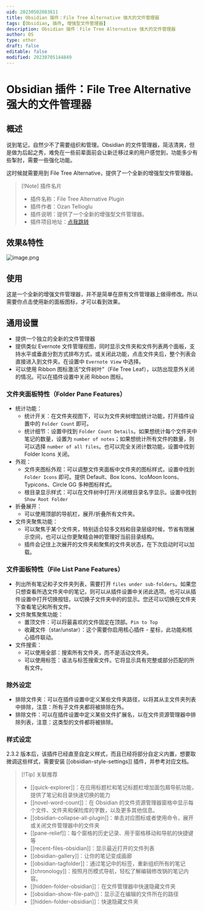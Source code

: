 ```yaml
---
uid: 20230502083811
title: Obsidian 插件：File Tree Alternative 强大的文件管理器
tags: [Obsidian, 插件, 增强型文件管理器]
description: Obsidian 插件：File Tree Alternative 强大的文件管理器
author: OS
type: other
draft: false
editable: false
modified: 20230705144849
---
```


# Obsidian 插件：File Tree Alternative 强大的文件管理器

## 概述

说到笔记，自然少不了需要组织和管理。Obsidian 的文件管理器，简洁清爽，但是做为后起之秀，难免在一些前辈面前会让新迁移过来的用户感觉到，功能多少有些掣肘，需要一些强化功能。

这时候就需要用到 File Tree Alternative，提供了一个全新的增强型文件管理器。

> [!Note] 插件名片
> - 插件名称：File Tree Alternative Plugin
> - 插件作者：Ozan Tellioglu
> - 插件说明：提供了一个全新的增强型文件管理器。
> - 插件项目地址：[点我跳转](https://github.com/ozntel/file-tree-alternative)

## 效果&特性

![image.png](https://cdn.pkmer.cn/images/20230502084747.png!pkmer)

## 使用

这是一个全新的增强文件管理器，并不是简单在原有文件管理器上做得修改。所以需要你点击使用新的面板图标，才可以看到效果。

## 通用设置

- 提供一个独立的全新的文件管理器
- 提供类似 Evernote 文件管理视图，同时显示文件夹和文件列表两个面板，支持水平或垂直分割方式排布方式，或关闭此功能，点击文件夹后，整个列表会直接进入到文件夹。在设置中 `Evernote View` 中选择。
- 可以使用 Ribbon 图标激活“文件树叶”（File Tree Leaf），以防出现意外关闭的情况。可以在插件设置中关闭 Ribbon 图标。

### 文件夹面板特性（Folder Pane Features）

- 统计功能：
	- 统计开关：在文件夹视图下，可以为文件夹树增加统计功能，打开插件设置中的 `Folder Count` 即可。
	- 统计细节：设置中找到 `Folder Count Details`。如果想统计每个文件夹中笔记的数量，设置为 `number of notes`；如果想统计所有文件的数量，则可以选择 `number of all files`。也可以完全关闭计数功能，设置中找到 Folder Icons 关闭。
- 外观：
	- 文件夹图标外观：可以调整文件夹面板中文件夹的图标样式，设置中找到 `Folder Icons` 即可。提供 Default、Box Icons、IcoMoon Icons、Typicons、Circle GG 多种图标样式。
	- 根目录显示样式：可以在文件树中打开/关闭根目录名字显示。设置中找到 `Show Root Folder`
- 折叠展开：
	- 可以使用顶部的导航栏，展开/折叠所有文件夹。
- 文件夹聚焦功能：
	- 可以聚焦于某个文件夹，特别适合较多文档和目录层级时候，节省有限展示空间，也可以让你更聚精会神的管理好当前目录结构。
	- 插件会记住上次展开的文件夹和聚焦的文件夹状态，在下次启动时可以加载。

### 文件面板特性（File List Pane Features）

- 列出所有笔记和子文件夹列表，需要打开 `files under sub-folders`。如果您只想查看所选文件夹中的笔记，则可以从插件设置中关闭此选项。也可以从插件设置中打开切换按钮，以切换子文件夹中的的显示。您还可以切换在文件夹下查看笔记和所有文件。
- 文件聚焦聚焦功能：
	- 置顶文件：可以将最喜欢的文件固定在顶部。`Pin to Top`
	- 收藏文件（star/unstar）：这个需要你启用核心插件 - 星标，此功能和核心插件联动。
- 文件搜索：
	- 可以使用全部：搜索所有文件夹，而不是活动文件夹。
	- 可以使用标签：语法与标签搜索文件。它将显示具有完整或部分匹配的所有文件。

### 除外设定

- 排除文件夹：可以在插件设置中定义某些文件夹路径，以将其从主文件夹列表中排除，注意：所有子文件夹都将被排除在外。
- 排除文件：可以在插件设置中定义某些文件扩展名，以在文件资源管理器中排除列表，注意：这类型的文件都将被排除。

### 样式设定

2.3.2 版本后，该插件已经直至自定义样式，而且已经将部分自定义内置，想要取微调这些样式，需要安装 [[obsidian-style-settings]] 插件，并参考对应文档。

>[!Tip] 关联推荐
> - [[quick-explorer]]：在应用标题栏和笔记标题栏增加面包屑导航功能，提供了笔记和目录快速切换的能力
> - [[novel-word-count]]：在 Obsidian 的文件资源管理器窗格中显示每个文件、文件夹和保险库的字数，以及更多其他信息。
> - [[obsidian-collapse-all-plugin]]：单击对应图标或者使用命令，展开或关闭文件管理器中的文件夹
> - [[pane-relief]]：每个窗格的历史记录、用于窗格移动和导航的快捷键等
> - [[recent-files-obsidian]]：显示最近打开的文件列表
> - [[obsidian-gallery]]：让你的笔记变成画廊
> - [[obsidian-tagfolder]]：通过笔记中的标签，重新组织所有的笔记
> - [[chronology]]：按照月历模式导航，轻松了解编辑修改锅的笔记内容。
> - [[hidden-folder-obsidian]]：在文件管理器中快速隐藏文件夹
> - [[obsidian-show-file-path]]：显示正在编辑的文件所在的路径
> - [[hidden-folder-obsidian]]：快速隐藏文件夹